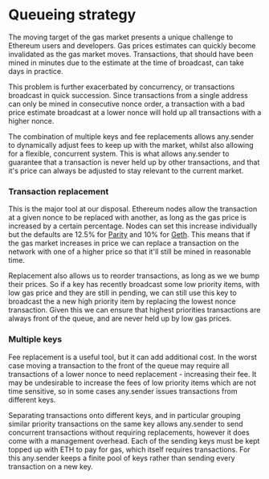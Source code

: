 # Queueing strategy

The moving target of the gas market presents a unique challenge to Ethereum users and developers. Gas prices estimates can quickly become invalidated as the gas market moves. Transactions, that should have been mined in minutes due to the estimate at the time of broadcast, can take days in practice. 

This problem is further exacerbated by concurrency, or transactions broadcast in quick succession. Since transactions from a single address can only be mined in consecutive nonce order, a transaction with a bad price estimate broadcast at a lower nonce will hold up all transactions with a higher nonce.

The combination of multiple keys and fee replacements allows any.sender to dynamically adjust fees to keep up with the market, whilst also allowing for a flexible, concurrent system. This is what allows any.sender to guarantee that a transaction is never held up by other transactions, and that it's price can always be adjusted to stay relevant to the current market.

### Transaction replacement
This is the major tool at our disposal. Ethereum nodes allow the transaction at a given nonce to be replaced with another, as long as the gas price is increased by a certain percentage. Nodes can set this increase individually but the defaults are 12.5% for [Parity](https://github.com/openethereum/openethereum/blob/9da1304539d4182981673711fe7a8bcc20fbbcab/miner/src/pool/scoring.rs#L38) and 10% for [Geth](https://github.com/ethereum/go-ethereum/wiki/Command-Line-Options). This means that if the gas market increases in price we can replace a transaction on the network with one of a higher price so that it'll still be mined in reasonable time.

Replacement also allows us to reorder transactions, as long as we we bump their prices. So if a key has recently broadcast some low priority items, with low gas price and they are still in pending, we can still use this key to broadcast the a new high priority item by replacing the lowest nonce transaction. Given this we can ensure that highest priorities transactions are always front of the queue, and are never held up by low gas prices.

### Multiple keys

Fee replacement is a useful tool, but it can add additional cost. In the worst case moving a transaction to the front of the queue may require all transactions of a lower nonce to need replacement - increasing their fee. It may be undesirable to increase the fees of low priority items which are not time sensitive, so in some cases any.sender issues transactions from different keys.

Separating transactions onto different keys, and in particular grouping similar priority transactions on the same key allows any.sender to send concurrent transactions without requiring replacements, however it does come with a management overhead. Each of the sending keys must be kept topped up with ETH to pay for gas, which itself requires transactions. For this any.sender keeps a finite pool of keys rather than sending every transaction on a new key.